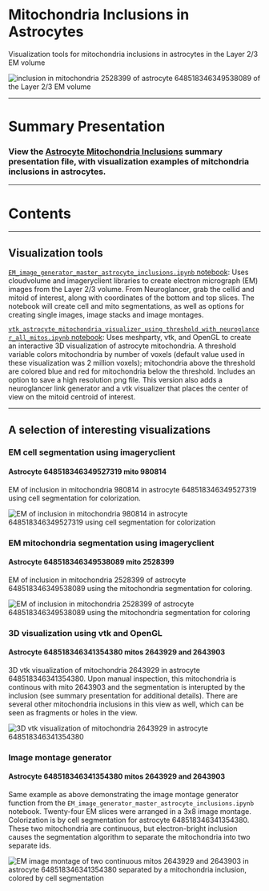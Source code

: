 # Mitochondria Inclusions in Astrocytes
Visualization tools for mitochondria inclusions in astrocytes in the Layer 2/3 EM volume

![inclusion in mitochondria 2528399 of astrocyte 648518346349538089 of the Layer 2/3 EM volume](cid_648518346349538089_mid_2528399_100dpi_mitoseg_slice_13_512.jpg "inclusion in mitochondria 2528399 of astrocyte 648518346349538089 of the Layer 2/3 EM volume")

***

# Summary Presentation

### View the [**Astrocyte Mitochondria Inclusions**](https://github.com/shandran/layer23-volume/blob/main/astrocyte_mitochondria_inclusions/Mitochondria_Inclusions_in_Astrocytes.pdf) summary presentation file, with visualization examples of mitchondria inclusions in astrocytes.

***

# Contents

***

## Visualization tools

[`EM_image_generator_master_astrocyte_inclusions.ipynb` notebook](https://github.com/shandran/layer23-volume/blob/main/astrocyte_mitochondria_inclusions/EM_image_generator_master_astrocyte_inclusions.ipynb): Uses cloudvolume and imageryclient libraries to create electron micrograph (EM) images from the Layer 2/3 volume. From Neuroglancer, grab the cellid and mitoid of interest, along with coordinates of the bottom and top slices. The notebook will create cell and mito segmentations, as well as options for creating single images, image stacks and image montages.

[`vtk_astrocyte_mitochondria_visualizer_using_threshold_with_neuroglancer_all_mitos.ipynb` notebook](vtk_astrocyte_mitochondria_visualizer_using_threshold_with_neuroglancer_all_mitos.ipynb): Uses meshparty, vtk, and OpenGL to create an interactive 3D visualization of astrocyte mitochondria. A threshold variable colors mitochondria by number of voxels (default value used in these visualization was 2 million voxels); mitochondria above the threshold are colored blue and red for mitochondria below the threshold. Includes an option to save a high resolution png file. This version also adds a neuroglancer link generator and a vtk visualizer that places the center of view on the mitoid centroid of interest.

***

## A selection of interesting visualizations

### EM cell segmentation using imageryclient

#### Astrocyte 648518346349527319 mito 980814 
EM of inclusion in mitochondria 980814 in astrocyte 648518346349527319 using cell segmentation for colorization.

![EM of inclusion in mitochondria 980814 in astrocyte 648518346349527319 using cell segmentation for colorization](cid_648518346349527319_mid_980814_100dpi_slice_13.jpg "inclusion in mitochondria 980814 in astrocyte 648518346349527319 using cell segmentation for colorization")

### EM mitochondria segmentation using imageryclient

#### Astrocyte 648518346349538089 mito 2528399
EM of inclusion in mitochondria 2528399 of astrocyte 648518346349538089 using the mitochondria segmentation for coloring.

![EM of inclusion in mitochondria 2528399 of astrocyte 648518346349538089 using the mitochondria segmentation for coloring](cid_648518346349538089_mid_2528399_100dpi_mitoseg_slice_13_512.jpg "inclusion in mitochondria 2528399 of astrocyte 648518346349538089 using the mitochondria segmentation for coloring")

### 3D visualization using vtk and OpenGL

#### Astrocyte 648518346341354380 mitos 2643929 and 2643903 
3D vtk visualization of mitochondria 2643929 in astrocyte 648518346341354380. Upon manual inspection, this mitochondria is continous with mito 2643903 and the segmentation is interupted by the inclusion (see summary presentation for additional details). There are several other mitochondria inclusions in this view as well, which can be seen as fragments or holes in the view. 

![3D vtk visualization of mitochondria 2643929 in astrocyte 648518346341354380](648518346341354380_2643929-512_512.png "3D vtk visualization of mitochondria 2643929 in astrocyte 648518346341354380")

### Image montage generator

#### Astrocyte 648518346341354380 mitos 2643929 and 2643903 
Same example as above demonstrating the image montage generator function from the `EM_image_generator_master_astrocyte_inclusions.ipynb` notebook. Twenty-four EM slices were arranged in a 3x8 image montage. Colorization is by cell segmentation for astrocyte 648518346341354380. These two mitochondria are continuous, but electron-bright inclusion causes the segmentation algorithm to separate the mitochondria into two separate ids.  

![EM image montage of two continuous mitos 2643929 and 2643903 in astrocyte 648518346341354380 separated by a mitochondria inclusion, colored by cell segmentation](cid_648518346341354380_mid_2643929_zmontage_100dpi-512.png "EM image montage of two continuous mitos 2643929 and 2643903 in astrocyte 648518346341354380 separated by a mitochondria inclusion, colored by cell segmentation")
